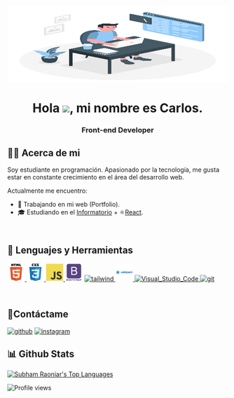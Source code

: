 <a href="#"><img width="100%" height="175px" src="img1.svg" height="175px"/></a>

<h1 align="center">Hola <img src="https://raw.githubusercontent.com/MartinHeinz/MartinHeinz/master/wave.gif" width="30px">, mi nombre es Carlos.</h1>
<h3 align="center">Front-end Developer</h3>

## 🙋‍♂️ Acerca de mi
 Soy estudiante en programación. Apasionado por la tecnología, me gusta estar en constante crecimiento en el área del desarrollo web.

Actualmente me encuentro:
- 🔨 Trabajando en mi web (Portfolio).
- 🎓 Estudiando en el [Informatorio](https://empleo.chaco.gob.ar/informatorio) + ⚛️[React](https://es.reactjs.org/).

</br>

## 🚀 Lenguajes y Herramientas

<p align="left"><a href="https://www.w3.org/html/" target="_blank"> <img src="https://raw.githubusercontent.com/devicons/devicon/master/icons/html5/html5-original-wordmark.svg" alt="html5" width="40" height="40"/> </a>  <a href="https://www.w3schools.com/css/" target="_blank"> <img src="https://raw.githubusercontent.com/devicons/devicon/master/icons/css3/css3-original-wordmark.svg" alt="css3" width="40" height="40"/> </a> <a href="https://developer.mozilla.org/en-US/docs/Web/JavaScript" target="_blank"> <img src="https://raw.githubusercontent.com/devicons/devicon/master/icons/javascript/javascript-original.svg" alt="javascript" width="40" height="40"/></a><a href="https://getbootstrap.com" target="_blank"> <img src="https://raw.githubusercontent.com/devicons/devicon/master/icons/bootstrap/bootstrap-plain-wordmark.svg" alt="bootstrap" width="40" height="40"/></a> <a href="https://tailwindcss.com/" target="_blank"> <img src="https://www.vectorlogo.zone/logos/tailwindcss/tailwindcss-icon.svg" alt="tailwind" width="40" height="40"/> </a> <a href="https://webpack.js.org" target="_blank"> <img src="https://raw.githubusercontent.com/devicons/devicon/d00d0969292a6569d45b06d3f350f463a0107b0d/icons/webpack/webpack-original-wordmark.svg" alt="webpack" width="40" height="40"/> </a> <a href="https://code.visualstudio.com/" target="_blank"> <img src="https://www.vectorlogo.zone/logos/visualstudio_code/visualstudio_code-icon.svg" alt="Visual_Studio_Code" width="40" height="40"/> </a><a href="https://git-scm.com/" target="_blank"> <img src="https://www.vectorlogo.zone/logos/git-scm/git-scm-icon.svg" alt="git" width="40" height="40"/> </a></p>

</br>

## 📌Contáctame

[<img src='https://cdn.jsdelivr.net/npm/simple-icons@3.0.1/icons/github.svg' alt='github' height='40'>](https://github.com/Carlos95HD)
[<img src='https://cdn.jsdelivr.net/npm/simple-icons@3.0.1/icons/instagram.svg' alt='instagram' height='40'>](https://www.instagram.com/hernan7c/)
</br>

## 📊 Github Stats
<a href="https://github.com/SubhamRaoniar28/github-readme-stats"><img alt="Subham Raoniar's Top Languages" src="https://github-readme-stats.vercel.app/api/top-langs/?username=Carlos95HD&langs_count=8&count_private=true&layout=compact&theme=react&hide_border=true&bg_color=0D1117" /></a>

![Profile views](https://gpvc.arturio.dev/Carlos95HD)


